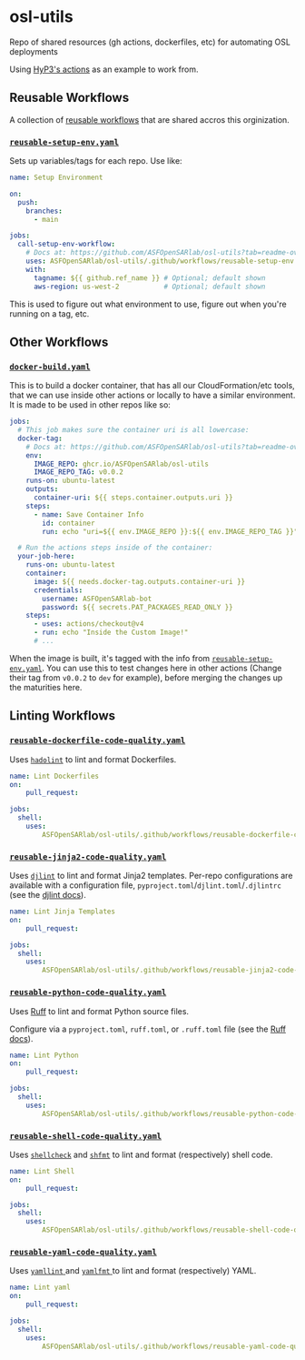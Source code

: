 # osl-utils
Repo of shared resources (gh actions, dockerfiles, etc) for automating OSL deployments

Using [HyP3's actions](https://github.com/ASFHyP3/actions) as an example to work from.

## Reusable Workflows

A collection of [reusable workflows](https://docs.github.com/en/actions/sharing-automations/reusing-workflows) that are shared accros this orginization.

### [`reusable-setup-env.yaml`](.github/workflows/reusable-setup-env.yaml)

Sets up variables/tags for each repo. Use like:

```yaml
name: Setup Environment

on:
  push:
    branches:
      - main

jobs:
  call-setup-env-workflow:
    # Docs at: https://github.com/ASFOpenSARlab/osl-utils?tab=readme-ov-file#reusable-setup-envyaml
    uses: ASFOpenSARlab/osl-utils/.github/workflows/reusable-setup-env.yaml@v0.0.2
    with:
      tagname: ${{ github.ref_name }} # Optional; default shown
      aws-region: us-west-2           # Optional; default shown
```

This is used to figure out what environment to use, figure out when you're running on a tag, etc.

## Other Workflows

### [`docker-build.yaml`](.github/workflows/docker-build.yaml)

This is to build a docker container, that has all our CloudFormation/etc tools, that we can use inside other actions or locally to have a similar environment. It is made to be used in other repos like so:

```yaml
jobs:
  # This job makes sure the container uri is all lowercase:
  docker-tag:
    # Docs at: https://github.com/ASFOpenSARlab/osl-utils?tab=readme-ov-file#docker-buildyaml
    env:
      IMAGE_REPO: ghcr.io/ASFOpenSARlab/osl-utils
      IMAGE_REPO_TAG: v0.0.2
    runs-on: ubuntu-latest
    outputs:
      container-uri: ${{ steps.container.outputs.uri }}
    steps:
      - name: Save Container Info
        id: container
        run: echo "uri=${{ env.IMAGE_REPO }}:${{ env.IMAGE_REPO_TAG }}" | tr '[:upper:]' '[:lower:]' >> $GITHUB_OUTPUT

  # Run the actions steps inside of the container:
  your-job-here:
    runs-on: ubuntu-latest
    container:
      image: ${{ needs.docker-tag.outputs.container-uri }}
      credentials:
        username: ASFOpenSARlab-bot
        password: ${{ secrets.PAT_PACKAGES_READ_ONLY }}
    steps:
      - uses: actions/checkout@v4
      - run: echo "Inside the Custom Image!"
      # ...
```

When the image is built, it's tagged with the info from [`reusable-setup-env.yaml`](.github/workflows/reusable-setup-env.yaml). You can use this to test changes here in other actions (Change their tag from `v0.0.2` to `dev` for example), before merging the changes up the maturities here.

## Linting Workflows

### [`reusable-dockerfile-code-quality.yaml`](.github/workflows/reusable-dockerfile-code-quality.yaml)

Uses [`hadolint`](https://github.com/hadolint/hadolint) to lint and format Dockerfiles.

```yaml
name: Lint Dockerfiles
on:
    pull_request: 

jobs:
  shell:
    uses:
        ASFOpenSARlab/osl-utils/.github/workflows/reusable-dockerfile-code-quality.yaml@main
```

### [`reusable-jinja2-code-quality.yaml`](.github/workflows/reusable-jinja2-code-quality.yaml)

Uses [`djlint`](https://www.djlint.com/docs/getting-started/) to lint and format Jinja2
templates. Per-repo configurations are available with a configuration file,
`pyproject.toml`/`djlint.toml`/`.djlintrc` (see the 
[djlint docs](https://www.djlint.com/docs/configuration/)).

```yaml
name: Lint Jinja Templates
on:
    pull_request: 

jobs:
  shell:
    uses:
        ASFOpenSARlab/osl-utils/.github/workflows/reusable-jinja2-code-quality.yaml@main
```

### [`reusable-python-code-quality.yaml`](.github/workflows/reusable-python-code-quality.yaml)

Uses [Ruff](https://docs.astral.sh/ruff/) to lint and format Python source files.

Configure via a `pyproject.toml`, `ruff.toml`, or `.ruff.toml` file (see the
[Ruff docs](https://docs.astral.sh/ruff/configuration/)).

```yaml
name: Lint Python
on:
    pull_request: 

jobs:
  shell:
    uses:
        ASFOpenSARlab/osl-utils/.github/workflows/reusable-python-code-quality.yaml@main
```

### [`reusable-shell-code-quality.yaml`](.github/workflows/reusable-shell-code-quality.yaml)

Uses [`shellcheck`](https://github.com/koalaman/shellcheck) and
[`shfmt`](https://github.com/patrickvane/shfmt) to lint and format (respectively) shell
code.

```yaml
name: Lint Shell
on:
    pull_request: 

jobs:
  shell:
    uses:
        ASFOpenSARlab/osl-utils/.github/workflows/reusable-shell-code-quality.yaml@main
```

### [`reusable-yaml-code-quality.yaml`](.github/workflows/reusable-yaml-code-quality.yaml)

Uses [ `yamllint` ](https://github.com/adrienverge/yamllint) and
[ `yamlfmt` ](https://github.com/google/yamlfmt) to lint and format (respectively) YAML.

```yaml
name: Lint yaml
on:
    pull_request: 

jobs:
  shell:
    uses:
        ASFOpenSARlab/osl-utils/.github/workflows/reusable-yaml-code-quality.yaml@main
```

